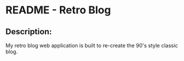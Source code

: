 # README - Retro Blog

## Description:
My retro blog web application is built to re-create the 90's style classic blog.
